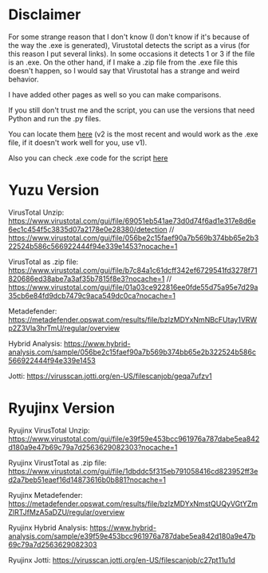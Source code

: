 # Disclaimer

For some strange reason that I don't know (I don't know if it's because of the way the .exe is generated), Virustotal detects the script as a virus (for this reason I put several links). In some occasions it detects 1 or 3 if the file is an .exe. On the other hand, if I make a .zip file from the .exe file this doesn't happen, so I would say that Virustotal has a strange and weird behavior.

I have added other pages as well so you can make comparisons. 

If you still don't trust me and the script, you can use the versions that need Python and run the .py files. 

You can locate them [here](https://github.com/StevensND/emuswitch-backup/releases) (v2 is the most recent and would work as the .exe file, if it doesn't work well for you, use v1). 

Also you can check .exe code for the script [here](https://github.com/StevensND/emuswitch-backup/tree/main/EXE%20Folder)

# Yuzu Version

VirusTotal Unzip: https://www.virustotal.com/gui/file/69051eb541ae73d0d74f6ad1e317e8d6e6ec1c454f5c3835d07a2178e0e28380/detection // https://www.virustotal.com/gui/file/056be2c15faef90a7b569b374bb65e2b322524b586c566922444f94e339e1453?nocache=1

VirusTotal as .zip file: https://www.virustotal.com/gui/file/b7c84a1c61dcff342ef6729541fd3278f71820686ed38abe7a3af35b7815f8e3?nocache=1 // https://www.virustotal.com/gui/file/01a03ce922816ee0fde55d75a95e7d29a35cb6e84fd9dcb7479c9aca549dc0ca?nocache=1

Metadefender: https://metadefender.opswat.com/results/file/bzIzMDYxNmNBcFUtay1VRWp2Z3Vla3hrTmU/regular/overview

Hybrid Analysis: https://www.hybrid-analysis.com/sample/056be2c15faef90a7b569b374bb65e2b322524b586c566922444f94e339e1453

Jotti: https://virusscan.jotti.org/en-US/filescanjob/geqa7ufzv1

# Ryujinx Version

Ryujinx VirusTotal Unzip: https://www.virustotal.com/gui/file/e39f59e453bcc961976a787dabe5ea842d180a9e47b69c79a7d2563629082303?nocache=1

Ryujinx VirustTotal as .zip file: https://www.virustotal.com/gui/file/1dbddc5f315eb791058416cd823952ff3ed2a7beb51eaef16d14873616b0b881?nocache=1

Ryujinx Metadefender: https://metadefender.opswat.com/results/file/bzIzMDYxNmstQUQyVGtYZmZlRTJfMzA5aDZU/regular/overview

Ryujinx Hybrid Analysis: https://www.hybrid-analysis.com/sample/e39f59e453bcc961976a787dabe5ea842d180a9e47b69c79a7d2563629082303

Ryujinx Jotti: https://virusscan.jotti.org/en-US/filescanjob/c27pt11u1d


